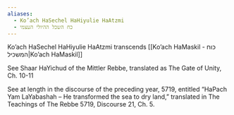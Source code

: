 ```yaml
---
aliases:
  - Ko’ach HaSechel HaHiyulie HaAtzmi
  - כח השכל ההיולי העצמי
---
```




Ko’ach HaSechel HaHiyulie HaAtzmi transcends [[Ko’ach HaMaskil - כוח המשכיל|Ko’ach HaMaskil]]

See Shaar HaYichud of the Mittler Rebbe, translated as The Gate of Unity, Ch. 10-11

See at length in the discourse of the preceding year, 5719, entitled “HaPach Yam LaYabashah – He transformed the sea to dry land,” translated in The Teachings of The Rebbe 5719, Discourse 21, Ch. 5.